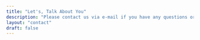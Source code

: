 ```yaml
---
title: "Let's, Talk About You"
description: "Please contact us via e-mail if you have any questions or concerns."
layout: "contact"
draft: false
---
```

